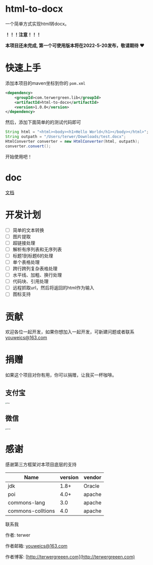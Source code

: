 # html-to-docx

一个简单方式实现html转docx。

**！！！注意！！！**

**本项目还未完成, 第一个可使用版本将在2022-5-20发布，敬请期待** ❤️

# 快速上手

添加本项目的maven坐标到你的 `pom.xml`

```xml
<dependency>
    <groupId>com.terwergreen.lib</groupId>
    <artifactId>html-to-docx</artifactId>
    <version>1.0.0</version>
</dependency>
```

然后，添加下面简单的的测试代码即可

```java
String html = "<html><body><h1>Hello World</h1></body></html>";
String outpath = "/Users/terwer/Downloads/test.docx";
HtmlConverter converter = new HtmlConverter(html, outpath);
converter.convert();
```

开始使用吧！

# doc

[文档](doc)

# 开发计划

* [ ]  简单的文本转换
* [ ]  图片提取
* [ ]  超链接处理
* [ ]  解析有序列表和无序列表
* [ ]  标题1到标题6的处理
* [ ]  单个表格处理
* [ ]  跨行跨列复杂表格处理
* [ ]  水平线、加粗、换行处理
* [ ]  代码块、引用处理
* [ ]  远程抓取url，然后将返回的html作为输入
* [ ]  图标支持

# 贡献

欢迎各位一起开发，如果你想加入一起开发，可新建问题或者联系 youweics@163.com

# 捐赠

如果这个项目对你有用，你可以捐赠，让我买一杯咖啡。

## 支付宝

<img src="https://cdn.jsdelivr.net/gh/terwer/upload/img/alipay.jpg" alt="alipay" style="zoom:25%;" />

## 微信

<img src="https://cdn.jsdelivr.net/gh/terwer/upload/img/wechat.jpg" alt="wechat" style="zoom:25%;" />

# 感谢

感谢第三方框架对本项目底层的支持


| Name              | version | vendor |
| ------------------- | --------- | -------- |
| jdk               | 1.8+    | Oracle |
| poi               | 4.0+    | apache |
| commons-lang      | 3.0     | apache |
| commons-colltions | 4.0     | apache |

联系我

作者: terwer

作者邮箱: [youweics@163.com](mailto:youweics@163.com)

作者博客: [http://terwergreeen.com](http://terwergreeen.com)

